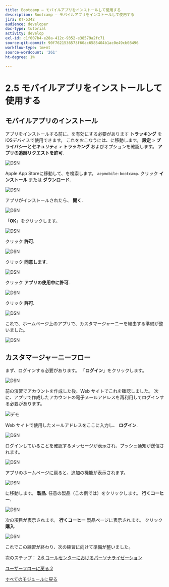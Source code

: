 ```yaml
---
title: Bootcamp — モバイルアプリをインストールして使用する
description: Bootcamp — モバイルアプリをインストールして使用する
jira: KT-5342
audience: developer
doc-type: tutorial
activity: develop
exl-id: c1f007b4-e28a-412c-9352-e38579a2fc71
source-git-commit: 90f7621536573f60ac6585404b1ac0e49cb08496
workflow-type: tm+mt
source-wordcount: '261'
ht-degree: 1%

---
```


# 2.5 モバイルアプリをインストールして使用する


## モバイルアプリのインストール

アプリをインストールする前に、を有効にする必要があります **トラッキング** をiOSデバイスで使用できます。 これをおこなうには、に移動します。 **設定** > **プライバシーとセキュリティ** > **トラッキング** およびオプションを確認します。 **アプリの追跡リクエストを許可**.

![DSN](./../uc3/images/app4.png)

Apple App Storeに移動して、を検索します。 `aepmobile-bootcamp`. クリック **インストール** または **ダウンロード**.

![DSN](./../uc3/images/app1.png)

アプリがインストールされたら、 **開く**.

![DSN](./../uc3/images/app2.png)

「**OK**」をクリックします。

![DSN](./../uc3/images/app9.png)

クリック **許可**.

![DSN](./../uc3/images/app3.png)

クリック **同意します**.

![DSN](./../uc3/images/app7.png)

クリック **アプリの使用中に許可**.

![DSN](./../uc3/images/app8.png)

クリック **許可**.

![DSN](./../uc3/images/app5.png)

これで、ホームページ上のアプリで、カスタマージャーニーを経由する準備が整いました。

![DSN](./../uc3/images/app12.png)

## カスタマージャーニーフロー

まず、ログインする必要があります。 「**ログイン**」をクリックします。

![DSN](./../uc3/images/app13.png)

前の演習でアカウントを作成した後、Web サイトでこれを確認しました。 次に、アプリで作成したアカウントの電子メールアドレスを再利用してログインする必要があります。

![デモ](./../uc3/images/pv1.png)

Web サイトで使用したメールアドレスをここに入力し、 **ログイン**.

![DSN](./../uc3/images/app14.png)

ログインしていることを確認するメッセージが表示され、プッシュ通知が送信されます。

![DSN](./../uc3/images/app15.png)

アプリのホームページに戻ると、追加の機能が表示されます。

![DSN](./../uc3/images/app17.png)

に移動します。 **製品**. 任意の製品（この例では）をクリックします。 **行くコーヒー**.

![DSN](./images/app19.png)

次の項目が表示されます。 **行くコーヒー** 製品ページに表示されます。 クリック **購入**.

![DSN](./images/app20.png)

これでこの練習が終わり、次の練習に向けて準備が整いました。

次のステップ： [2.6 コールセンターにおけるパーソナライゼーション](./ex6.md)

[ユーザーフローに戻る 2](./uc2.md)

[すべてのモジュールに戻る](../../overview.md)
